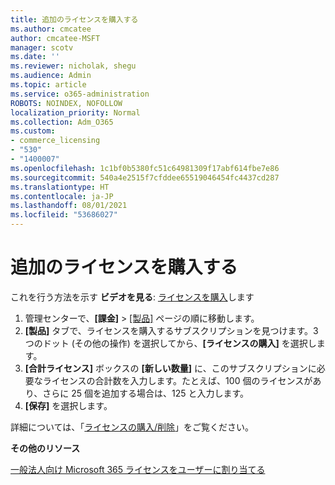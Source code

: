 ```yaml
---
title: 追加のライセンスを購入する
ms.author: cmcatee
author: cmcatee-MSFT
manager: scotv
ms.date: ''
ms.reviewer: nicholak, shegu
ms.audience: Admin
ms.topic: article
ms.service: o365-administration
ROBOTS: NOINDEX, NOFOLLOW
localization_priority: Normal
ms.collection: Adm_O365
ms.custom:
- commerce_licensing
- "530"
- "1400007"
ms.openlocfilehash: 1c1bf0b5380fc51c64981309f17abf614fbe7e86
ms.sourcegitcommit: 540a4e2515f7cfddee65519046454fc4437cd287
ms.translationtype: HT
ms.contentlocale: ja-JP
ms.lasthandoff: 08/01/2021
ms.locfileid: "53686027"
---
```

# <a name="buy-additional-licenses"></a>追加のライセンスを購入する

これを行う方法を示す **ビデオを見る**: [ライセンスを購入](https://go.microsoft.com/fwlink/p/?linkid=2154857)します

1. 管理センターで、**[課金]** > [[製品]](https://go.microsoft.com/fwlink/p/?linkid=842054) ページの順に移動します。
2. **[製品]** タブで、ライセンスを購入するサブスクリプションを見つけます。3 つのドット (その他の操作) を選択してから、**[ライセンスの購入]** を選択します。
3. **[合計ライセンス]** ボックスの **[新しい数量]** に、このサブスクリプションに必要なライセンスの合計数を入力します。たとえば、100 個のライセンスがあり、さらに 25 個を追加する場合は、125 と入力します。
4. **[保存]** を選択します。

詳細については、「[ライセンスの購入/削除](/microsoft-365/commerce/licenses/buy-licenses)」をご覧ください。

**その他のリソース**

[一般法人向け Microsoft 365 ライセンスをユーザーに割り当てる](/microsoft-365/admin/manage/assign-licenses-to-users)
